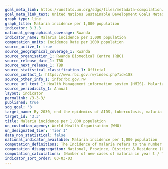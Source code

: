 ```yaml
---
goal_meta_link: https://unstats.un.org/sdgs/files/metadata-compilation/Metadata-Goal-3.pdf
goal_meta_link_text: United Nations Sustainable Development Goals Metadata (PDF 431 KB)
graph_type: line
graph_title: Malaria incidence per 1,000 population
indicator: 3.3.3
national_geographical_coverage: Rwanda
indicator_name: Malaria incidence per 1,000 population
computation_units: Incidence Rate per 1000 population
source_active_1: true
source_geographical_coverage_1: Rwanda
source_organisation_1: Rwanda Biomedical Centre (RBC) 
source_release_date_1: TBD
source_next_release_1: TBD
source_statistical_classification_1: Official
source_contact_1: https://www.rbc.gov.rw/index.php?id=188
source_other_info_1: info@rbc.gov.rw
source_url_text_1: Health Management information system (HMIS)- Malaria Incidence Data
source_periodicity_1: Annual
layout: indicator
permalink: /3-3-3/
published: true
sdg_goal: '3'
target_name: By 2030, end the epidemics of AIDS, tuberculosis, malaria and neglected tropical diseases and combat hepatitis, water-borne diseases and other communicable diseases
target_id: '3.3'
title: Malaria incidence per 1,000 population
un_custodian_agency: World Health Organisation (WHO)
un_designated_tier: 'Tier I'
data_non_statistical: false
national_indicator_available: Malaria incidence per 1,000 population  
computation_definitions: The Incidence of malaria refers to the number of new cases of malaria per 1,000 people per year. Malaria cases are confirmed by microscopic examination or RDT in Rwanda 
computation_disaggregation: National, Province, District & Residence (Urban & Rural), Sex, Age
computation_calculations: (Number of new cases of malaria in year t / Total population)* 1,000 
indicator_sort_order: 03-03-03
---
```


